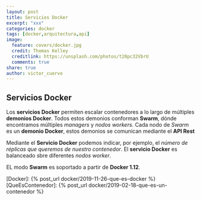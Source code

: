 ```yaml
---
layout: post
title: Servicios Docker
excerpt: "xxx"
categories: docker
tags: [docker,arquitectura,api]
image:
  feature: covers/docker.jpg
  credit: Thomas Kelley
  creditlink: https://unsplash.com/photos/t20pc32VbrU
  comments: true
share: true
author: victor_cuervo
---
```



## Servicios Docker
Los **servicios Docker** permiten escalar contenedores a lo largo de múltiples **demonios Docker**. Todos estos demonios conforman **Swarm**, dónde encontramos múltiples *managers* y *nodos workers*. Cada nodo de *Swarm* es un **demonio Docker**, estos demonios se comunican mediante el **API Rest**

Mediante el **Servicio Docker** podemos indicar, por ejemplo, el *número de réplicas que queremos de nuestro contenedor*. El **servicio Docker** es balanceado sbre diferentes *nodos worker*.

EL modo **Swarm** es soportado a partir de **Docker 1.12**.





[Docker]: {% post_url docker/2019-11-26-que-es-docker %}
[QueEsContenedor]: {% post_url docker/2019-02-18-que-es-un-contenedor %}
